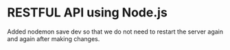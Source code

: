 # RESTFUL API using Node.js

Added nodemon save dev so that we do not need to restart the server again and again after making changes.